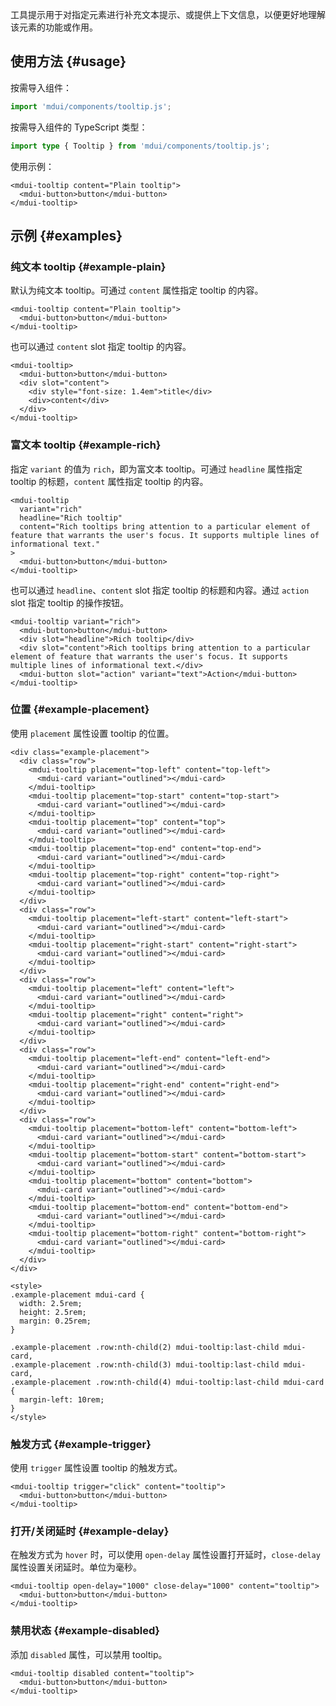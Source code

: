 工具提示用于对指定元素进行补充文本提示、或提供上下文信息，以便更好地理解该元素的功能或作用。

## 使用方法 {#usage}

按需导入组件：

```js
import 'mdui/components/tooltip.js';
```

按需导入组件的 TypeScript 类型：

```ts
import type { Tooltip } from 'mdui/components/tooltip.js';
```

使用示例：

```html,example
<mdui-tooltip content="Plain tooltip">
  <mdui-button>button</mdui-button>
</mdui-tooltip>
```

## 示例 {#examples}

### 纯文本 tooltip {#example-plain}

默认为纯文本 tooltip。可通过 `content` 属性指定 tooltip 的内容。

```html,example,expandable
<mdui-tooltip content="Plain tooltip">
  <mdui-button>button</mdui-button>
</mdui-tooltip>
```

也可以通过 `content` slot 指定 tooltip 的内容。

```html,example,expandable
<mdui-tooltip>
  <mdui-button>button</mdui-button>
  <div slot="content">
    <div style="font-size: 1.4em">title</div>
    <div>content</div>
  </div>
</mdui-tooltip>
```

### 富文本 tooltip {#example-rich}

指定 `variant` 的值为 `rich`，即为富文本 tooltip。可通过 `headline` 属性指定 tooltip 的标题，`content` 属性指定 tooltip 的内容。

```html,example,expandable
<mdui-tooltip
  variant="rich"
  headline="Rich tooltip"
  content="Rich tooltips bring attention to a particular element of feature that warrants the user's focus. It supports multiple lines of informational text."
>
  <mdui-button>button</mdui-button>
</mdui-tooltip>
```

也可以通过 `headline`、`content` slot 指定 tooltip 的标题和内容。通过 `action` slot 指定 tooltip 的操作按钮。

```html,example,expandable
<mdui-tooltip variant="rich">
  <mdui-button>button</mdui-button>
  <div slot="headline">Rich tooltip</div>
  <div slot="content">Rich tooltips bring attention to a particular element of feature that warrants the user's focus. It supports multiple lines of informational text.</div>
  <mdui-button slot="action" variant="text">Action</mdui-button>
</mdui-tooltip>
```

### 位置 {#example-placement}

使用 `placement` 属性设置 tooltip 的位置。

```html,example,expandable
<div class="example-placement">
  <div class="row">
    <mdui-tooltip placement="top-left" content="top-left">
      <mdui-card variant="outlined"></mdui-card>
    </mdui-tooltip>
    <mdui-tooltip placement="top-start" content="top-start">
      <mdui-card variant="outlined"></mdui-card>
    </mdui-tooltip>
    <mdui-tooltip placement="top" content="top">
      <mdui-card variant="outlined"></mdui-card>
    </mdui-tooltip>
    <mdui-tooltip placement="top-end" content="top-end">
      <mdui-card variant="outlined"></mdui-card>
    </mdui-tooltip>
    <mdui-tooltip placement="top-right" content="top-right">
      <mdui-card variant="outlined"></mdui-card>
    </mdui-tooltip>
  </div>
  <div class="row">
    <mdui-tooltip placement="left-start" content="left-start">
      <mdui-card variant="outlined"></mdui-card>
    </mdui-tooltip>
    <mdui-tooltip placement="right-start" content="right-start">
      <mdui-card variant="outlined"></mdui-card>
    </mdui-tooltip>
  </div>
  <div class="row">
    <mdui-tooltip placement="left" content="left">
      <mdui-card variant="outlined"></mdui-card>
    </mdui-tooltip>
    <mdui-tooltip placement="right" content="right">
      <mdui-card variant="outlined"></mdui-card>
    </mdui-tooltip>
  </div>
  <div class="row">
    <mdui-tooltip placement="left-end" content="left-end">
      <mdui-card variant="outlined"></mdui-card>
    </mdui-tooltip>
    <mdui-tooltip placement="right-end" content="right-end">
      <mdui-card variant="outlined"></mdui-card>
    </mdui-tooltip>
  </div>
  <div class="row">
    <mdui-tooltip placement="bottom-left" content="bottom-left">
      <mdui-card variant="outlined"></mdui-card>
    </mdui-tooltip>
    <mdui-tooltip placement="bottom-start" content="bottom-start">
      <mdui-card variant="outlined"></mdui-card>
    </mdui-tooltip>
    <mdui-tooltip placement="bottom" content="bottom">
      <mdui-card variant="outlined"></mdui-card>
    </mdui-tooltip>
    <mdui-tooltip placement="bottom-end" content="bottom-end">
      <mdui-card variant="outlined"></mdui-card>
    </mdui-tooltip>
    <mdui-tooltip placement="bottom-right" content="bottom-right">
      <mdui-card variant="outlined"></mdui-card>
    </mdui-tooltip>
  </div>
</div>

<style>
.example-placement mdui-card {
  width: 2.5rem;
  height: 2.5rem;
  margin: 0.25rem;
}

.example-placement .row:nth-child(2) mdui-tooltip:last-child mdui-card,
.example-placement .row:nth-child(3) mdui-tooltip:last-child mdui-card,
.example-placement .row:nth-child(4) mdui-tooltip:last-child mdui-card {
  margin-left: 10rem;
}
</style>
```

### 触发方式 {#example-trigger}

使用 `trigger` 属性设置 tooltip 的触发方式。

```html,example,expandable
<mdui-tooltip trigger="click" content="tooltip">
  <mdui-button>button</mdui-button>
</mdui-tooltip>
```

### 打开/关闭延时 {#example-delay}

在触发方式为 `hover` 时，可以使用 `open-delay` 属性设置打开延时，`close-delay` 属性设置关闭延时。单位为毫秒。

```html,example,expandable
<mdui-tooltip open-delay="1000" close-delay="1000" content="tooltip">
  <mdui-button>button</mdui-button>
</mdui-tooltip>
```

### 禁用状态 {#example-disabled}

添加 `disabled` 属性，可以禁用 tooltip。

```html,example,expandable
<mdui-tooltip disabled content="tooltip">
  <mdui-button>button</mdui-button>
</mdui-tooltip>
```
